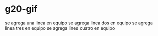 # g20-gif
se agrega una linea en equipo
se agrega linea dos en equipo
se agrega linea tres en equipo
se agrega lines cuatro en equipo